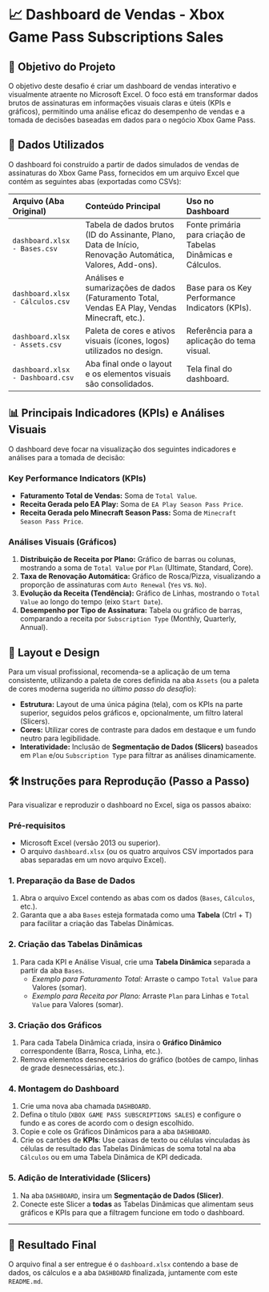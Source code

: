 # 📈 Dashboard de Vendas - Xbox Game Pass Subscriptions Sales

## 🎯 Objetivo do Projeto

O objetivo deste desafio é criar um dashboard de vendas interativo e visualmente atraente no Microsoft Excel. O foco está em transformar dados brutos de assinaturas em informações visuais claras e úteis (KPIs e gráficos), permitindo uma análise eficaz do desempenho de vendas e a tomada de decisões baseadas em dados para o negócio Xbox Game Pass.

## 📁 Dados Utilizados

O dashboard foi construído a partir de dados simulados de vendas de assinaturas do Xbox Game Pass, fornecidos em um arquivo Excel que contém as seguintes abas (exportadas como CSVs):

| Arquivo (Aba Original) | Conteúdo Principal | Uso no Dashboard |
| :--- | :--- | :--- |
| `dashboard.xlsx - Bases.csv` | Tabela de dados brutos (ID do Assinante, Plano, Data de Início, Renovação Automática, Valores, Add-ons). | Fonte primária para criação de Tabelas Dinâmicas e Cálculos. |
| `dashboard.xlsx - Cálculos.csv` | Análises e sumarizações de dados (Faturamento Total, Vendas EA Play, Vendas Minecraft, etc.). | Base para os Key Performance Indicators (KPIs). |
| `dashboard.xlsx - Assets.csv` | Paleta de cores e ativos visuais (ícones, logos) utilizados no design. | Referência para a aplicação do tema visual. |
| `dashboard.xlsx - Dashboard.csv` | Aba final onde o layout e os elementos visuais são consolidados. | Tela final do dashboard. |

## 📊 Principais Indicadores (KPIs) e Análises Visuais

O dashboard deve focar na visualização dos seguintes indicadores e análises para a tomada de decisão:

### Key Performance Indicators (KPIs)
* **Faturamento Total de Vendas:** Soma de `Total Value`.
* **Receita Gerada pelo EA Play:** Soma de `EA Play Season Pass Price`.
* **Receita Gerada pelo Minecraft Season Pass:** Soma de `Minecraft Season Pass Price`.

### Análises Visuais (Gráficos)
1.  **Distribuição de Receita por Plano:** Gráfico de barras ou colunas, mostrando a soma de `Total Value` por `Plan` (Ultimate, Standard, Core).
2.  **Taxa de Renovação Automática:** Gráfico de Rosca/Pizza, visualizando a proporção de assinaturas com `Auto Renewal` (`Yes` vs. `No`).
3.  **Evolução da Receita (Tendência):** Gráfico de Linhas, mostrando o `Total Value` ao longo do tempo (eixo `Start Date`).
4.  **Desempenho por Tipo de Assinatura:** Tabela ou gráfico de barras, comparando a receita por `Subscription Type` (Monthly, Quarterly, Annual).

## 🎨 Layout e Design

Para um visual profissional, recomenda-se a aplicação de um tema consistente, utilizando a paleta de cores definida na aba `Assets` (ou a paleta de cores moderna sugerida no *último passo do desafio*):

* **Estrutura:** Layout de uma única página (tela), com os KPIs na parte superior, seguidos pelos gráficos e, opcionalmente, um filtro lateral (Slicers).
* **Cores:** Utilizar cores de contraste para dados em destaque e um fundo neutro para legibilidade.
* **Interatividade:** Inclusão de **Segmentação de Dados (Slicers)** baseados em `Plan` e/ou `Subscription Type` para filtrar as análises dinamicamente.

## 🛠️ Instruções para Reprodução (Passo a Passo)

Para visualizar e reproduzir o dashboard no Excel, siga os passos abaixo:

### Pré-requisitos
* Microsoft Excel (versão 2013 ou superior).
* O arquivo `dashboard.xlsx` (ou os quatro arquivos CSV importados para abas separadas em um novo arquivo Excel).

### 1. Preparação da Base de Dados
1.  Abra o arquivo Excel contendo as abas com os dados (`Bases`, `Cálculos`, etc.).
2.  Garanta que a aba `Bases` esteja formatada como uma **Tabela** (Ctrl + T) para facilitar a criação das Tabelas Dinâmicas.

### 2. Criação das Tabelas Dinâmicas
1.  Para cada KPI e Análise Visual, crie uma **Tabela Dinâmica** separada a partir da aba `Bases`.
    * *Exemplo para Faturamento Total:* Arraste o campo `Total Value` para Valores (somar).
    * *Exemplo para Receita por Plano:* Arraste `Plan` para Linhas e `Total Value` para Valores (somar).

### 3. Criação dos Gráficos
1.  Para cada Tabela Dinâmica criada, insira o **Gráfico Dinâmico** correspondente (Barra, Rosca, Linha, etc.).
2.  Remova elementos desnecessários do gráfico (botões de campo, linhas de grade desnecessárias, etc.).

### 4. Montagem do Dashboard
1.  Crie uma nova aba chamada `DASHBOARD`.
2.  Defina o título (`XBOX GAME PASS SUBSCRIPTIONS SALES`) e configure o fundo e as cores de acordo com o design escolhido.
3.  Copie e cole os Gráficos Dinâmicos para a aba `DASHBOARD`.
4.  Crie os cartões de **KPIs**: Use caixas de texto ou células vinculadas às células de resultado das Tabelas Dinâmicas de soma total na aba `Cálculos` ou em uma Tabela Dinâmica de KPI dedicada.

### 5. Adição de Interatividade (Slicers)
1.  Na aba `DASHBOARD`, insira um **Segmentação de Dados (Slicer)**.
2.  Conecte este Slicer a **todas** as Tabelas Dinâmicas que alimentam seus gráficos e KPIs para que a filtragem funcione em todo o dashboard.

---

## 🚀 Resultado Final

O arquivo final a ser entregue é o `dashboard.xlsx` contendo a base de dados, os cálculos e a aba `DASHBOARD` finalizada, juntamente com este `README.md`.